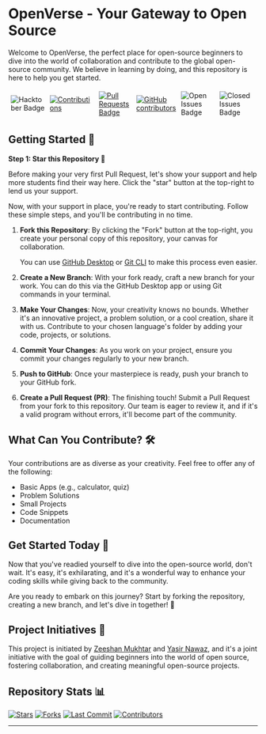 # OpenVerse - Your Gateway to Open Source

Welcome to OpenVerse, the perfect place for open-source beginners to dive into the world of collaboration and contribute to the global open-source community. We believe in learning by doing, and this repository is here to help you get started.

<div style="display: flex; justify-content: center; align-items: center;">
    <img src="https://img.shields.io/badge/hacktoberfest-2023-blueviolet" alt="Hacktober Badge" style="margin: 5px;" />
    <a href="https://github.com/ZeeshanMukhtar1/OpenVerse">
        <img src="https://img.shields.io/badge/Contributions-welcome-violet.svg?style=flat&logo=git" alt="Contributions" style="margin: 5px;" />
    </a>
    <a href="https://github.com/ZeeshanMukhtar1/OpenVerse/pulls">
        <img src="https://img.shields.io/github/issues-pr/ZeeshanMukhtar1/OpenVerse" alt="Pull Requests Badge" style="margin: 5px;" />
    </a>
    <a href="https://github.com/ZeeshanMukhtar1/OpenVerse/graphs/contributors">
        <img alt="GitHub contributors" src="https://img.shields.io/github/contributors/ZeeshanMukhtar1/OpenVerse?color=2b9348" style="margin: 5px;">
    </a>
    <img src="https://img.shields.io/github/issues/ZeeshanMukhtar1/OpenVerse?label=Open%20Issues&color=brightgreen" alt="Open Issues Badge" style="margin: 5px;" />
    <img src="https://img.shields.io/github/issues-closed/ZeeshanMukhtar1/OpenVerse?label=Closed%20Issues&color=red" alt="Closed Issues Badge" style="margin: 5px;" />
</div>

## Getting Started 🚀

**Step 1: Star this Repository 🌟**

Before making your very first Pull Request, let's show your support and help more students find their way here. Click the "star" button at the top-right to lend us your support.

Now, with your support in place, you're ready to start contributing. Follow these simple steps, and you'll be contributing in no time.

1. **Fork this Repository**: By clicking the "Fork" button at the top-right, you create your personal copy of this repository, your canvas for collaboration.

   You can use [GitHub Desktop](https://desktop.github.com/) or [Git CLI](https://git-scm.com/downloads) to make this process even easier.

2. **Create a New Branch**: With your fork ready, craft a new branch for your work. You can do this via the GitHub Desktop app or using Git commands in your terminal.

3. **Make Your Changes**: Now, your creativity knows no bounds. Whether it's an innovative project, a problem solution, or a cool creation, share it with us. Contribute to your chosen language's folder by adding your code, projects, or solutions.

4. **Commit Your Changes**: As you work on your project, ensure you commit your changes regularly to your new branch.

5. **Push to GitHub**: Once your masterpiece is ready, push your branch to your GitHub fork.

6. **Create a Pull Request (PR)**: The finishing touch! Submit a Pull Request from your fork to this repository. Our team is eager to review it, and if it's a valid program without errors, it'll become part of the community.

## What Can You Contribute? 🛠️

Your contributions are as diverse as your creativity. Feel free to offer any of the following:

- Basic Apps (e.g., calculator, quiz)
- Problem Solutions
- Small Projects
- Code Snippets
- Documentation

## Get Started Today 🌟

Now that you've readied yourself to dive into the open-source world, don't wait. It's easy, it's exhilarating, and it's a wonderful way to enhance your coding skills while giving back to the community.

Are you ready to embark on this journey? Start by forking the repository, creating a new branch, and let's dive in together! 🚀

## Project Initiatives 🚧

This project is initiated by [Zeeshan Mukhtar](https://zeeshan-resume.netlify.app/) and [Yasir Nawaz](https://yasir2002.github.io/), and it's a joint initiative with the goal of guiding beginners into the world of open source, fostering collaboration, and creating meaningful open-source projects.

## Repository Stats 📊

[![Stars](https://img.shields.io/github/stars/ZeeshanMukhtar1/OpenVerse?style=social)](https://github.com/ZeeshanMukhtar1/OpenVerse/stargazers)
[![Forks](https://img.shields.io/github/forks/ZeeshanMukhtar1/OpenVerse?style=social)](https://github.com/ZeeshanMukhtar1/OpenVerse/network/members)
[![Last Commit](https://img.shields.io/github/last-commit/ZeeshanMukhtar1/OpenVerse)](https://github.com/ZeeshanMukhtar1/OpenVerse/commits/main)
[![Contributors](https://img.shields.io/github/contributors/ZeeshanMukhtar1/OpenVerse)](https://github.com/ZeeshanMukhtar1/OpenVerse/graphs/contributors)

<hr>
